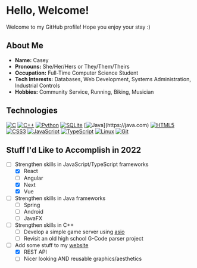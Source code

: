 # Hello, Welcome!

Welcome to my GitHub profile! Hope you enjoy your stay :)

## About Me

- **Name:** Casey
- **Pronouns:** She/Her/Hers or They/Them/Theirs
- **Occupation:** Full-Time Computer Science Student
- **Tech Interests:** Databases, Web Development, Systems Administration, Industrial Controls
- **Hobbies:** Community Service, Running, Biking, Musician

## Technologies

[![C](https://img.shields.io/badge/C-282C34?logo=c&logoColor=6195CB)](https://cplusplus.com)
[![C++](https://img.shields.io/badge/C++-282C34?logo=cplusplus&logoColor=6195CB)](https://cplusplus.com)
[![Python](https://img.shields.io/badge/Python-282C34?logo=python&logoColor=F7CB40)](https://python.org)
[![SQLite](https://img.shields.io/badge/SQL-282C34?logo=sqlite&logoColor=48A3DC)](https://sqlite.org)
[![Java](https://img.shields.io/badge/Java-282C34?logo=Java&logoColor=rgb(230,27,33))](https://java.com)
[![HTML5](https://img.shields.io/badge/HTML5-282C34?logo=html5&logoColor=E34F26)](https://developer.mozilla.org/en-US/docs/Web/HTML)
[![CSS3](https://img.shields.io/badge/CSS3-282C34?logo=css3&logoColor=1572B6)](https://developer.mozilla.org/en-US/docs/Web/CSS)
[![JavaScript](https://img.shields.io/badge/JavaScript-282C34?logo=javascript&logoColor=F7DF1E)](https://javascript.com)
[![TypeScript](https://img.shields.io/badge/TypeScript-282C34?logo=typescript&logoColor=2F74C0)](https://typescriptlang.org)
[![Linux](https://img.shields.io/badge/Linux-282C34?logo=linux&logoColor=FFFFFF)](https://linux.org)
[![Git](https://img.shields.io/badge/git-282C34?logo=git&logoColor=F05032)](https://git-scm.com)

## Stuff I'd Like to Accomplish in 2022

- [ ] Strengthen skills in JavaScript/TypeScript frameworks
    - [x] React
    - [ ] Angular
    - [x] Next
    - [x] Vue
- [ ] Strengthen skills in Java frameworks
    - [ ] Spring
    - [ ] Android
    - [ ] JavaFX
- [ ] Strengthen skills in C++
    - [ ] Develop a simple game server using [asio](https://think-async.com/Asio)
    - [ ] Revisit an old high school G-Code parser project
- [ ] Add some stuff to my [website](https://cheesygamer77.pw)
    - [x] REST API
    - [ ] Nicer looking AND reusable graphics/aesthetics
